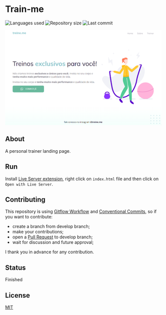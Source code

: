 # Train-me

![Languages used](https://img.shields.io/github/languages/count/isadfrn/train-me?style=flat-square)
![Repository size](https://img.shields.io/github/repo-size/isadfrn/train-me?style=flat-square)
![Last commit](https://img.shields.io/github/last-commit/isadfrn/train-me?style=flat-square)

![](./assets/img/demo.png)

## About

A personal trainer landing page.

## Run

Install [Live Server extension](https://marketplace.visualstudio.com/items?itemName=ritwickdey.LiveServer), right click on `index.html` file and then click on `Open with Live Server`.

## Contributing

This repository is using [Gitflow Workflow](https://www.atlassian.com/git/tutorials/comparing-workflows/gitflow-workflow) and [Conventional Commits](https://www.conventionalcommits.org/en/v1.0.0/), so if you want to contribute:

- create a branch from develop branch;
- make your contributions;
- open a [Pull Request](https://docs.github.com/en/pull-requests/collaborating-with-pull-requests/proposing-changes-to-your-work-with-pull-requests/creating-a-pull-request) to develop branch;
- wait for discussion and future approval;

I thank you in advance for any contribution.

## Status

Finished

## License

[MIT](./LICENSE)
